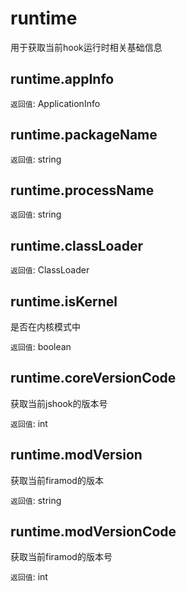 # runtime

用于获取当前hook运行时相关基础信息

## runtime.appInfo

`返回值`: ApplicationInfo

## runtime.packageName

`返回值`: string

## runtime.processName

`返回值`: string

## runtime.classLoader

`返回值`: ClassLoader

## runtime.isKernel

是否在内核模式中

`返回值`: boolean

## runtime.coreVersionCode

获取当前jshook的版本号

`返回值`: int

## runtime.modVersion

获取当前firamod的版本

`返回值`: string

## runtime.modVersionCode

获取当前firamod的版本号

`返回值`: int
